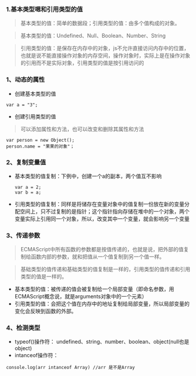 ﻿### 1.基本类型嗯和引用类型的值

> 基本类型的值：简单的数据段；引用类型的值：由多个值构成的对象。

> 基本类型的值：Undefined、Null、Boolean、Number、String

> 引用类型的值：是保存在内存中的对象，js不允许直接访问内存中的位置，也就是说不能直接操作对象的内存空间，操作对象时，实际上是在操作对象的引用而不是实际对象，引用类型的值是按引用访问的

### 1、动态的属性

- 创建基本类型的值
    
```
var a = "3";
```

- 创建引用类型的值
> 可以添加属性和方法，也可以改变和删除其属性和方法

```
var person = new Object();
person.name = "果果的对象"；
```

### 2、复制变量值

- 基本类型的值复制：下例中，创建一个a的副本，两个值互不影响
    ```
    var a = 2;
    var b = a;
    ```
- 引用类型的值复制：同样是将储存在变量对象中的值复制一份放在新的变量分配空间上，只不过复制的是指针；这个指针指向存储在堆中的一个对象，两个变量实际上引用同一个对象，所以，改变其中一个变量，就会影响另一个变量

### 3、传递参数

> ECMAScript中所有函数的参数都是按值传递的，也就是说，把外部的值复制给函数内部的参数，就和把值从一个值复制到另一个值一样。

> 基础类型的值传递和基础类型的值复制是一样的，引用类型的值传递和引用类型的值是一样的。

- 基本类型的值：被传递的值会被复制给一个局部变量（即命名参数，用ECMAScript概念说，就是arguments对象中的一个元素）
- 引用类型的值：会把这个值在内存中的地址复制给局部变量，所以局部变量的变化会反映到函数的外部。


### 4、检测类型

- typeof()操作符： undefined、string、number、boolean、object(null也是object)
- intanceof操作符：
```
console.log(arr intanceof Array) //arr 是不是Array
```